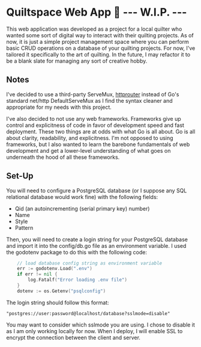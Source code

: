 # Quiltspace Web App 🧵 --- W.I.P. ---

This web application was developed as a project for a local quilter who wanted some sort of digital way to interact with their quilting projects. As of now, it is just a simple project management space where you can perform basic CRUD operations on a database of your quilting projects. For now, I've tailored it specifically to the art of quilting. In the future, I may refactor it to be a blank slate for managing any sort of creative hobby.

## Notes

I've decided to use a third-party ServeMux, [httprouter](https://godoc.org/github.com/julienschmidt/httprouter) instead of Go's standard net/http DefaultServeMux as I find the syntax cleaner and appropriate for my needs with this project. 

I've also decided to not use any web frameworks. Frameworks give up control and explicitness of code in favor of development speed and fast deployment. These two things are at odds with what Go is all about. Go is all about clarity, readability, and explicitness. I'm not opposed to using frameworks, but I also wanted to learn the barebone fundamentals of web development and get a lower-level understanding of what goes on underneath the hood of all these frameworks. 

## Set-Up

You will need to configure a PostgreSQL database (or I suppose any SQL relational database would work fine) with the following fields:
- Qid (an autoincrementing (serial primary key) number)
- Name 
- Style
- Pattern 

Then, you will need to create a login string for your PostgreSQL database and import it into the config/db.go file as an environment variable. I used the godotenv package to do this with the following code:
``` Go
	// load database config string as environment variable
	err := godotenv.Load(".env")
	if err != nil {
		log.Fatalf("Error loading .env file")
	}
	dotenv := os.Getenv("psqlconfig")

```

The login string should follow this format:
```
"postgres://user:password@localhost/database?sslmode=disable"
```

You may want to consider which sslmode you are using. I chose to disable it as I am only working locally for now. When I deploy, I will enable SSL to encrypt the connection between the client and server. 